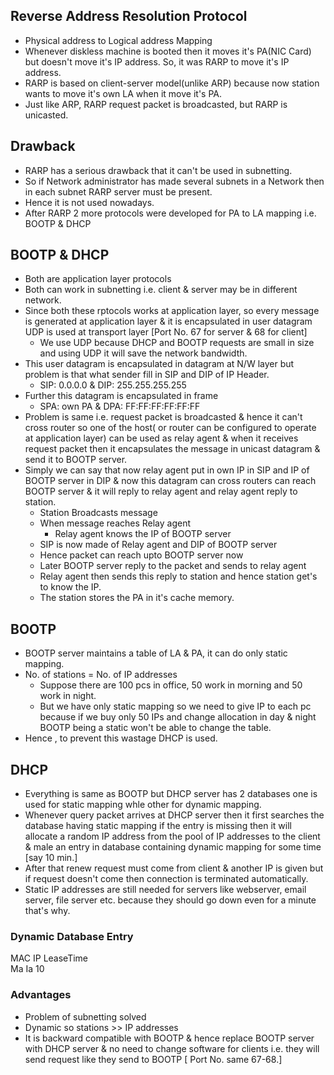 ## Reverse Address Resolution Protocol

- Physical address to Logical address Mapping
- Whenever diskless machine is booted then it moves it's PA(NIC Card) but doesn't move it's IP address. So, it was RARP to move it's IP address.
- RARP is based on client-server model(unlike ARP) because now station wants to move it's own LA when it move it's PA.
- Just like ARP, RARP request packet is broadcasted, but RARP is unicasted.

## Drawback
- RARP has a serious drawback that it can't be used in subnetting.
- So if Network administrator has made several subnets in a Network then in each subnet RARP server must be present.
- Hence it is not used nowadays.
- After RARP 2 more protocols were developed for PA to LA mapping i.e. BOOTP & DHCP

## BOOTP & DHCP
- Both are application layer protocols
- Both can work in subnetting i.e. client & server may be in different network.
- Since both these rptocols works at application layer, so every message is generated at application layer & it is encapsulated in user datagram UDP is used at transport layer [Port No. 67 for server & 68 for client]
  - We use UDP because DHCP and BOOTP requests are small in size and using UDP it will save the network bandwidth.
- This user datagram is encapsulated in datagram at N/W layer but problem is that what sender fill in SIP and DIP of IP Header.
  - SIP: 0.0.0.0 & DIP: 255.255.255.255
- Further this datagram is encapsulated in frame
  - SPA: own PA & DPA: FF:FF:FF:FF:FF:FF
- Problem is same i.e. request packet is broadcasted & hence it can't cross router so one of the host( or router can be configured to operate at application layer) can be used as relay agent & when it receives request packet then it encapsulates the message in unicast datagram & send it to BOOTP server.
- Simply we can say that now relay agent put in own IP in SIP and IP of BOOTP server in DIP & now this datagram can cross routers can reach BOOTP server & it will reply to relay agent and relay agent reply to station.
  - Station Broadcasts message
  - When message reaches Relay agent
    - Relay agent knows the IP of BOOTP server
  - SIP is now made of Relay agent and DIP of BOOTP server
  - Hence packet can reach upto BOOTP server now
  - Later BOOTP server reply to the packet and sends to relay agent
  - Relay agent then sends this reply to station and hence station get's to know the IP.
  - The station stores the PA in it's cache memory.

## BOOTP
- BOOTP server maintains a table of LA & PA, it can do only static mapping.
- No. of stations = No. of IP addresses
  - Suppose there are 100 pcs in office, 50 work in morning and 50 work in night.
  - But we have only static mapping so we need to give IP to each pc because if we buy only 50 IPs and change allocation in day & night BOOTP being a static won't be able to change the table.
- Hence , to prevent this wastage DHCP is used. 

## DHCP
- Everything is same as BOOTP but DHCP server has 2 databases one is used for static mapping whle other for dynamic mapping.
- Whenever query packet arrives at DHCP server then it first searches the database having static mapping if the entry is missing then it will allocate a random IP address from the pool of IP addresses to the client & male an entry in database containing dynamic mapping for some time [say 10 min.]
- After that renew request must come from client & another IP is given but if request doesn't come then connection is terminated automatically.
- Static IP addresses are still needed for servers like webserver, email server, file server etc. because they should go down even for a minute that's why.

### Dynamic Database Entry
MAC  IP LeaseTime  
 Ma  Ia    10

### Advantages
- Problem of subnetting solved
- Dynamic so stations >> IP addresses
- It is backward compatible with BOOTP & hence replace BOOTP server with DHCP server & no need to change software for clients i.e. they will send request like they send to BOOTP [ Port No. same 67-68.]